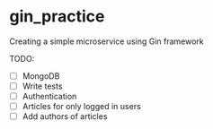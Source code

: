 # gin_practice
Creating a simple microservice using Gin framework

TODO:
- [ ] MongoDB
- [ ] Write tests
- [ ] Authentication
- [ ] Articles for only logged in users
- [ ] Add authors of articles
